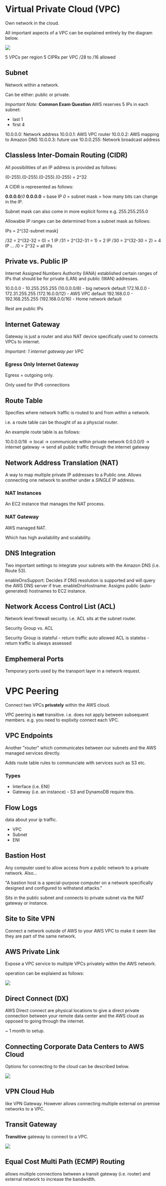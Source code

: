 # Virtual Private Cloud (VPC)

Own network in the cloud. 

All important aspects of a VPC can be explained entirely by the diagram below.

![](./../../../img/aws_vpc_schematic.png)

5 VPCs per region
 5 CIPRs per VPC
    /28 to /16 allowed

## Subnet

Network within a network.

Can be either: public or private.

*Important Note:* **Common Exam Question** 
AWS reserves 5 IPs in each subnet:
- last 1
- first 4

10.0.0.0: Network address
10.0.0.1: AWS VPC router
10.0.0.2: AWS mapping to Amazon DNS
10.0.0.3: future use
10.0.0.255: Network broadcast address

## Classless Inter-Domain Routing (CIDR)

All possibilities of an IP address is provided as follows:

(0-255).(0-255).(0-255).(0-255) = 2^32

A CIDR is represented as follows:

**0.0.0.0**/*0*
**0.0.0.0** = base IP
*0* = subnet mask = how many bits can change in the IP.

Subnet mask can also come in more explicit forms e.g. 255.255.255.0

Allowable IP ranges can be determined from a subnet mask as follows:

IPs = 2^[32-subnet mask]

/32 = 2^(32-32 = 0) = 1 IP
/31 = 2^(32-31 = 1) = 2 IP
/30 = 2^(32-30 = 2) = 4 IP
...
/0 = 2^32 = all IPs

## Private vs. Public IP

Internet Assigned Numbers Authority (IANA) established certain ranges of IPs that should be for private (LAN) and public (WAN) addresses.

10.0.0.0 - 10.255.255.255 (10.0.0.0/8) - big network default
172.16.0.0 - 172.31.255.255 (172.16.0.0/12) - AWS VPC default
192.168.0.0 - 192.168.255.255 (192.168.0.0/16) - Home network default

Rest are public IPs

## Internet Gateway

Gateway is just a router and also NAT device specifically used to connects VPCs to internet.

*Important: 1 internet gateway per VPC*

### Egress Only Internet Gateway

Egress = outgoing only.

Only used for IPv6 connections

## Route Table

Specifies where network traffic is routed to and from within a network.

i.e. a route table can be thought of as a physcial router.

An example route table is as follows:

10.0.0.0/16 -> local -> communicate within private network
0.0.0.0/0 -> internet gateway -> send all public traffic through the internet gateway

## Network Address Translation (NAT)

A way to map multiple private IP addresses to a Public one. Allows connecting one network to another under a *SINGLE* IP address.

### NAT Instances

An EC2 instance that manages the NAT process.

### NAT Gateway

AWS managed NAT. 

Which has high availability and scalability.

## DNS Integration

Two important settings to integrate your subnets with the Amazon DNS (i.e. Route 53).

enableDnsSupport: Decides if DNS resolution is supported and will query the AWS DNS server if true.
enableDnsHostname: Assigns public (auto-generated) hostnames to EC2 instance.

## Network Access Control List (ACL)

Network level firewall security. i.e. ACL sits at the subnet router.

Security Group vs. ACL

Security Group is stateful - return traffic auto allowed
ACL is statelss - return traffic is always assessed

## Emphemeral Ports

Temporary ports used by the transport layer in a network request.

# VPC Peering

Connect two VPCs **privately** within the AWS cloud.

VPC peering is **not** transitive. i.e. does not apply between subsequent members. e.g. you need to explixity connect each VPC.

## VPC Endpoints

Another "router" which communicates between our subnets and the AWS managed services directly.

Adds route table rules to communciate with services such as S3 etc.

### Types

- Interface (i.e. ENI)
- Gateway (i.e. an instance) - S3 and DynamoDB require this.

## Flow Logs

data about your ip traffic.

- VPC
- Subnet
- ENI

## Bastion Host

Any computer used to allow access from a public network to a private network. Also...

"A bastion host is a special-purpose computer on a network specifically designed and configured to withstand attacks." 

Sits in the public subnet and connects to private subnet via the NAT gateway or instance.

## Site to Site VPN

Connect a network outside of AWS to your AWS VPC to make it seem like they are part of the same network.

## AWS Private Link

Expose a VPC service to multiple VPCs privately within the AWS network.

operation can be explaiend as follows:

![](./../../../img/aws_private_link.png)

## Direct Connect (DX)

AWS Direct connect are physical locations to give a direct private connection between your remote data center and the AWS cloud as opposed to going through the internet.

~ 1 month to setup.

## Connecting Corporate Data Centers to AWS Cloud

Options for connecting to the cloud can be described below.

![](./../../../img/connecting_networks_on_aws.png)

## VPN Cloud Hub

like VPN Gateway. However allows connecting multiple external on premise networks to a VPC.

## Transit Gateway

**Transitive** gateway to connect to a VPC.

![](./../../../img/transit_gateway.png)

## Equal Cost Multi Path (ECMP) Routing 

allows multiple connections between a transit gateway (i.e. router) and external network to increase the bandwidth.

